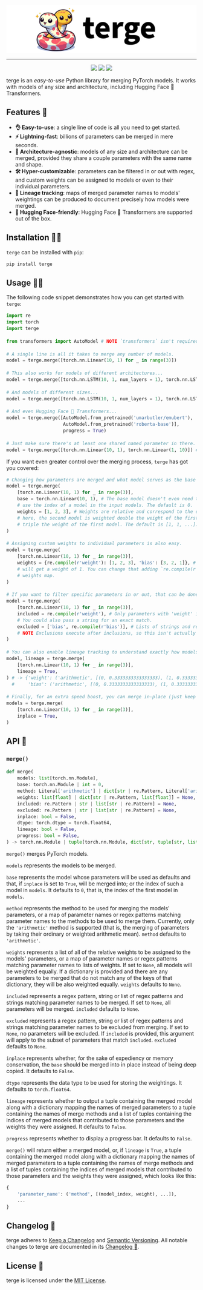 <a href="https://github.com/umarbutler/terge" alt="terge logo"><img src="https://raw.githubusercontent.com/umarbutler/terge/main/assets/banner.svg"></a>

-----------------------------------------------------------------------------
<p align="center"><a href="https://pypi.org/project/terge/" alt="pypi version"><img src="https://img.shields.io/pypi/v/terge"></a> <a href="https://github.com/umarbutler/terge/actions/workflows/ci.yml" alt="build status"><img src="https://img.shields.io/github/actions/workflow/status/umarbutler/terge/ci.yml?branch=main"></a> <a href="https://app.codecov.io/gh/umarbutler/terge" alt="code coverage"><img src="https://img.shields.io/codecov/c/github/umarbutler/terge"></a> <!-- <a href="https://pypistats.org/packages/terge" alt="Downloads"><img src="https://img.shields.io/pypi/dm/terge"></a> --> </p>

terge is an *easy-to-use* Python library for merging PyTorch models. It works with models of any size and architecture, including Hugging Face 🤗 Transformers.

## Features 🎯
- **👌 Easy-to-use**: a single line of code is all you need to get started.
- **⚡ Lightning-fast**: billions of parameters can be merged in mere seconds.
- **📐 Architecture-agnostic**: models of any size and architecture can be merged, provided they share a couple parameters with the same name and shape.
- **🛠️ Hyper-customizable**: parameters can be filtered in or out with regex, and custom weights can be assigned to models or even to their individual parameters.
- **🌳 Lineage tracking**: maps of merged parameter names to models' weightings can be produced to document precisely how models were merged.
- **🤗 Hugging Face-friendly**: Hugging Face 🤗 Transformers are supported out of the box.

## Installation 🧑‍🔧
`terge` can be installed with `pip`:
```bash
pip install terge
```

## Usage 👩‍💻
The following code snippet demonstrates how you can get started with `terge`:
```python
import re
import torch
import terge

from transformers import AutoModel # NOTE `transformers` isn't required, this is just for demo purposes.

# A single line is all it takes to merge any number of models.
model = terge.merge([torch.nn.Linear(10, 1) for _ in range(3)])

# This also works for models of different architectures...
model = terge.merge([torch.nn.LSTM(10, 1, num_layers = 1), torch.nn.LSTM(10, 1, num_layers = 2)])

# And models of different sizes...
model = terge.merge([torch.nn.LSTM(10, 1, num_layers = 1), torch.nn.LSTM(100, 1, num_layers = 2)])

# And even Hugging Face 🤗 Transformers...
model = terge.merge([AutoModel.from_pretrained('umarbutler/emubert'),
                     AutoModel.from_pretrained('roberta-base')],
                     progress = True)

# Just make sure there's at least one shared named parameter in there.
model = terge.merge([torch.nn.Linear(10, 1), torch.nn.Linear(1, 10)]) # -> terge.NoParametersToMergeWarning
```

If you want even greater control over the merging process, `terge` has got you covered:
```python
# Changing how parameters are merged and what model serves as the base is trivial.
model = terge.merge(
    [torch.nn.Linear(10, 1) for _ in range(3)],
    base = torch.nn.Linear(10, 1), # The base model doesn't even need to be getting merged! You can also
    # use the index of a model in the input models. The default is 0.
    weights = [1, 2, 3], # Weights are relative and correspond to the order of the input models such that,
    # here, the second model is weighted double the weight of the first model and the third model is weighted
    # triple the weight of the first model. The default is [1, 1, ...].
)

# Assigning custom weights to individual parameters is also easy.
model = terge.merge(
    [torch.nn.Linear(10, 1) for _ in range(3)],
    weights = {re.compile(r'weight'): [1, 2, 3], 'bias': [3, 2, 1]}, # Anything that doesn't match this map
    # will get a weight of 1. You can change that adding `re.compile(r'.*'): [...]` to the *end* of your
    # weights map.
)

# If you want to filter specific parameters in or out, that can be done too.
model = terge.merge(
    [torch.nn.Linear(10, 1) for _ in range(3)],
    included = re.compile(r'weight'), # Only parameters with 'weight' in their name will be merged.
    # You could also pass a string for an exact match.
    excluded = ['bias', re.compile(r'bias')], # Lists of strings and regex patterns work as well.
    # NOTE Exclusions execute after inclusions, so this isn't actually necessary.
)

# You can also enable lineage tracking to understand exactly how models got merged.
model, lineage = terge.merge(
    [torch.nn.Linear(10, 1) for _ in range(3)],
    lineage = True,
) # -> {'weight': ('arithmetic', [(0, 0.3333333333333333), (1, 0.3333333333333333), (2, 0.3333333333333333)]),
  #     'bias': ('arithmetic', [(0, 0.3333333333333333), (1, 0.3333333333333333), (2, 0.3333333333333333)])}

# Finally, for an extra speed boost, you can merge in-place (just keep in mind, this will modify your base model).
models = terge.merge(
    [torch.nn.Linear(10, 1) for _ in range(3)],
    inplace = True,
)
```

## API 🧩
### `merge()`
```python
def merge(
    models: list[torch.nn.Module],
    base: torch.nn.Module | int = 0,
    method: Literal['arithmetic'] | dict[str | re.Pattern, Literal['arithmetic']] = 'arithmetic',
    weights: list[float] | dict[str | re.Pattern, list[float]] = None,
    included: re.Pattern | str | list[str | re.Pattern] = None,
    excluded: re.Pattern | str | list[str | re.Pattern] = None,
    inplace: bool = False,
    dtype: torch.dtype = torch.float64,
    lineage: bool = False,
    progress: bool = False,
) -> torch.nn.Module | tuple[torch.nn.Module, dict[str, tuple[str, list[tuple[int, float]]]]]
```

`merge()` merges PyTorch models.

`models` represents the models to be merged.

`base` represents the model whose parameters will be used as defaults and that, if `inplace` is set to `True`, will be merged into; or the index of such a model in `models`. It defaults to `0`, that is, the index of the first model in `models`.

`method` represents the method to be used for merging the models' parameters, or a map of parameter names or regex patterns matching parameter names to the methods to be used to merge them. Currently, only the `'arithmetic'` method is supported (that is, the merging of parameters by taking their ordinary or weighted arithmetic mean). `method` defaults to `'arithmetic'`.

`weights` represents a list of all of the relative weights to be assigned to the models' parameters, or a map of parameter names or regex patterns matching parameter names to lists of weights. If set to `None`, all models will be weighted equally. If a dictionary is provided and there are any parameters to be merged that do not match any of the keys of that dictionary, they will be also weighted equally. `weights` defaults to `None`.

`included` represents a regex pattern, string or list of regex patterns and strings matching parameter names to be merged. If set to `None`, all parameters will be merged. `included` defaults to `None`.

`excluded` represents a regex pattern, string or list of regex patterns and strings matching parameter names to be excluded from merging. If set to `None`, no parameters will be excluded. If `included` is provided, this argument will apply to the subset of parameters that match `included`. `excluded` defaults to `None`.

`inplace` represents whether, for the sake of expediency or memory conservation, the `base` should be merged into in place instead of being deep copied. It defaults to `False`.

`dtype` represents the data type to be used for storing the weightings. It defaults to `torch.float64`.

`lineage` represents whether to output a tuple containing the merged model along with a dictionary mapping the names of merged parameters to a tuple containing the names of merge methods and a list of tuples containing the indices of merged models that contributed to those parameters and the weights they were assigned. It defaults to `False`.

`progress` represents whether to display a progress bar. It defaults to `False`.

`merge()` will return either a merged model, or, if `lineage` is `True`, a tuple containing the merged model along with a dictionary mapping the names of merged parameters to a tuple containing the names of merge methods and a list of tuples containing the indices of merged models that contributed to those parameters and the weights they were assigned, which looks like this:
```python
{
    'parameter_name': ('method', [(model_index, weight), ...]),
    ...
}
```

## Changelog 🔄
terge adheres to [Keep a Changelog](https://keepachangelog.com/en/1.0.0/) and [Semantic Versioning](https://semver.org/spec/v2.0.0.html). All notable changes to terge are documented in its [Changelog 🔄](https://github.com/umarbutler/terge/blob/main/CHANGELOG.md).

## License 📜
terge is licensed under the [MIT License](https://github.com/umarbutler/terge/blob/main/LICENSE).